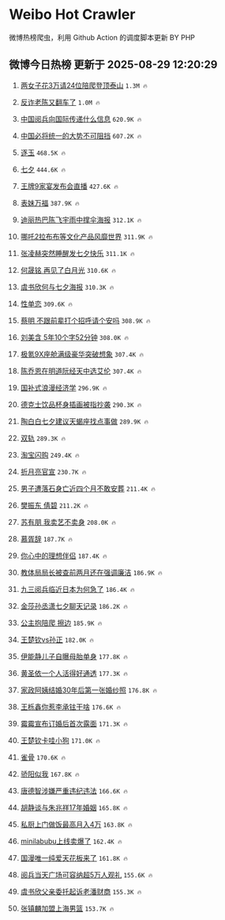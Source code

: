 # Weibo Hot Crawler 



微博热榜爬虫，利用 Github Action 的调度脚本更新 BY PHP 


## 微博今日热榜 更新于 2025-08-29 12:20:29 
1. [两女子花3万请24位陪爬登顶泰山](https://s.weibo.com/weibo?q=%23%E4%B8%A4%E5%A5%B3%E5%AD%90%E8%8A%B13%E4%B8%87%E8%AF%B724%E4%BD%8D%E9%99%AA%E7%88%AC%E7%99%BB%E9%A1%B6%E6%B3%B0%E5%B1%B1%23&t=31&band_rank=1&Refer=top) `1.3M 🔥` 

1. [反诈老陈又翻车了](https://s.weibo.com/weibo?q=%23%E5%8F%8D%E8%AF%88%E8%80%81%E9%99%88%E5%8F%88%E7%BF%BB%E8%BD%A6%E4%BA%86%23&t=31&band_rank=2&Refer=top) `1.0M 🔥` 

1. [中国阅兵向国际传递什么信息](https://s.weibo.com/weibo?q=%23%E4%B8%AD%E5%9B%BD%E9%98%85%E5%85%B5%E5%90%91%E5%9B%BD%E9%99%85%E4%BC%A0%E9%80%92%E4%BB%80%E4%B9%88%E4%BF%A1%E6%81%AF%23&t=31&band_rank=3&Refer=top) `620.9K 🔥` 

1. [中国必将统一的大势不可阻挡](https://s.weibo.com/weibo?q=%23%E4%B8%AD%E5%9B%BD%E5%BF%85%E5%B0%86%E7%BB%9F%E4%B8%80%E7%9A%84%E5%A4%A7%E5%8A%BF%E4%B8%8D%E5%8F%AF%E9%98%BB%E6%8C%A1%23&t=31&band_rank=4&Refer=top) `607.2K 🔥` 

1. [逐玉](https://s.weibo.com/weibo?q=%E9%80%90%E7%8E%89&t=31&band_rank=5&Refer=top) `468.5K 🔥` 

1. [七夕](https://s.weibo.com/weibo?q=%23%E4%B8%83%E5%A4%95%23&t=31&band_rank=6&Refer=top) `444.6K 🔥` 

1. [王牌9家宴发布会直播](https://s.weibo.com/weibo?q=%23%E7%8E%8B%E7%89%8C9%E5%AE%B6%E5%AE%B4%E5%8F%91%E5%B8%83%E4%BC%9A%E7%9B%B4%E6%92%AD%23&t=31&band_rank=7&Refer=top) `427.6K 🔥` 

1. [表妹万福](https://s.weibo.com/weibo?q=%E8%A1%A8%E5%A6%B9%E4%B8%87%E7%A6%8F&t=31&band_rank=8&Refer=top) `387.9K 🔥` 

1. [迪丽热巴陈飞宇雨中撑伞海报](https://s.weibo.com/weibo?q=%23%E8%BF%AA%E4%B8%BD%E7%83%AD%E5%B7%B4%E9%99%88%E9%A3%9E%E5%AE%87%E9%9B%A8%E4%B8%AD%E6%92%91%E4%BC%9E%E6%B5%B7%E6%8A%A5%23&t=31&band_rank=9&Refer=top) `312.1K 🔥` 

1. [哪吒2拉布布等文化产品风靡世界](https://s.weibo.com/weibo?q=%23%E5%93%AA%E5%90%922%E6%8B%89%E5%B8%83%E5%B8%83%E7%AD%89%E6%96%87%E5%8C%96%E4%BA%A7%E5%93%81%E9%A3%8E%E9%9D%A1%E4%B8%96%E7%95%8C%23&t=31&band_rank=10&Refer=top) `311.9K 🔥` 

1. [张凌赫突然睡醒发七夕快乐](https://s.weibo.com/weibo?q=%E5%BC%A0%E5%87%8C%E8%B5%AB%E7%AA%81%E7%84%B6%E7%9D%A1%E9%86%92%E5%8F%91%E4%B8%83%E5%A4%95%E5%BF%AB%E4%B9%90&t=31&band_rank=11&Refer=top) `311.1K 🔥` 

1. [何晟铭 再见了白月光](https://s.weibo.com/weibo?q=%23%E4%BD%95%E6%99%9F%E9%93%AD%20%E5%86%8D%E8%A7%81%E4%BA%86%E7%99%BD%E6%9C%88%E5%85%89%23&t=31&band_rank=12&Refer=top) `310.6K 🔥` 

1. [虞书欣何与七夕海报](https://s.weibo.com/weibo?q=%23%E8%99%9E%E4%B9%A6%E6%AC%A3%E4%BD%95%E4%B8%8E%E4%B8%83%E5%A4%95%E6%B5%B7%E6%8A%A5%23&t=31&band_rank=13&Refer=top) `310.3K 🔥` 

1. [性单恋](https://s.weibo.com/weibo?q=%E6%80%A7%E5%8D%95%E6%81%8B&t=31&band_rank=14&Refer=top) `309.6K 🔥` 

1. [蔡明 不跟前辈打个招呼请个安吗](https://s.weibo.com/weibo?q=%E8%94%A1%E6%98%8E%20%E4%B8%8D%E8%B7%9F%E5%89%8D%E8%BE%88%E6%89%93%E4%B8%AA%E6%8B%9B%E5%91%BC%E8%AF%B7%E4%B8%AA%E5%AE%89%E5%90%97&t=31&band_rank=15&Refer=top) `308.9K 🔥` 

1. [刘美含 5年10个字52分钟](https://s.weibo.com/weibo?q=%E5%88%98%E7%BE%8E%E5%90%AB%205%E5%B9%B410%E4%B8%AA%E5%AD%9752%E5%88%86%E9%92%9F&t=31&band_rank=16&Refer=top) `308.0K 🔥` 

1. [极氪9X座舱满级豪华突破想象](https://s.weibo.com/weibo?q=%23%E6%9E%81%E6%B0%AA9X%E5%BA%A7%E8%88%B1%E6%BB%A1%E7%BA%A7%E8%B1%AA%E5%8D%8E%E7%AA%81%E7%A0%B4%E6%83%B3%E8%B1%A1%23&t=31&band_rank=17&Refer=top) `307.4K 🔥` 

1. [陈乔恩在明道阮经天中选艾伦](https://s.weibo.com/weibo?q=%E9%99%88%E4%B9%94%E6%81%A9%E5%9C%A8%E6%98%8E%E9%81%93%E9%98%AE%E7%BB%8F%E5%A4%A9%E4%B8%AD%E9%80%89%E8%89%BE%E4%BC%A6&t=31&band_rank=18&Refer=top) `307.4K 🔥` 

1. [国补式浪漫经济学](https://s.weibo.com/weibo?q=%23%E5%9B%BD%E8%A1%A5%E5%BC%8F%E6%B5%AA%E6%BC%AB%E7%BB%8F%E6%B5%8E%E5%AD%A6%23&t=31&band_rank=19&Refer=top) `296.9K 🔥` 

1. [德克士饮品杯身插画被指抄袭](https://s.weibo.com/weibo?q=%23%E5%BE%B7%E5%85%8B%E5%A3%AB%E9%A5%AE%E5%93%81%E6%9D%AF%E8%BA%AB%E6%8F%92%E7%94%BB%E8%A2%AB%E6%8C%87%E6%8A%84%E8%A2%AD%23&t=31&band_rank=20&Refer=top) `290.3K 🔥` 

1. [陶白白七夕建议天蝎座找点事做](https://s.weibo.com/weibo?q=%E9%99%B6%E7%99%BD%E7%99%BD%E4%B8%83%E5%A4%95%E5%BB%BA%E8%AE%AE%E5%A4%A9%E8%9D%8E%E5%BA%A7%E6%89%BE%E7%82%B9%E4%BA%8B%E5%81%9A&t=31&band_rank=21&Refer=top) `289.9K 🔥` 

1. [双轨](https://s.weibo.com/weibo?q=%E5%8F%8C%E8%BD%A8&t=31&band_rank=22&Refer=top) `289.3K 🔥` 

1. [淘宝闪购](https://s.weibo.com/weibo?q=%E6%B7%98%E5%AE%9D%E9%97%AA%E8%B4%AD&t=31&band_rank=23&Refer=top) `249.4K 🔥` 

1. [折月亮官宣](https://s.weibo.com/weibo?q=%E6%8A%98%E6%9C%88%E4%BA%AE%E5%AE%98%E5%AE%A3&t=31&band_rank=24&Refer=top) `230.7K 🔥` 

1. [男子遭落石身亡近四个月不敢安葬](https://s.weibo.com/weibo?q=%23%E7%94%B7%E5%AD%90%E9%81%AD%E8%90%BD%E7%9F%B3%E8%BA%AB%E4%BA%A1%E8%BF%91%E5%9B%9B%E4%B8%AA%E6%9C%88%E4%B8%8D%E6%95%A2%E5%AE%89%E8%91%AC%23&t=31&band_rank=25&Refer=top) `211.4K 🔥` 

1. [樊振东 倩碧](https://s.weibo.com/weibo?q=%E6%A8%8A%E6%8C%AF%E4%B8%9C%20%E5%80%A9%E7%A2%A7&t=31&band_rank=26&Refer=top) `211.2K 🔥` 

1. [苏有朋 我卖艺不卖身](https://s.weibo.com/weibo?q=%E8%8B%8F%E6%9C%89%E6%9C%8B%20%E6%88%91%E5%8D%96%E8%89%BA%E4%B8%8D%E5%8D%96%E8%BA%AB&t=31&band_rank=27&Refer=top) `208.0K 🔥` 

1. [慕胥辞](https://s.weibo.com/weibo?q=%E6%85%95%E8%83%A5%E8%BE%9E&t=31&band_rank=28&Refer=top) `187.7K 🔥` 

1. [你心中的理想伴侣](https://s.weibo.com/weibo?q=%23%E4%BD%A0%E5%BF%83%E4%B8%AD%E7%9A%84%E7%90%86%E6%83%B3%E4%BC%B4%E4%BE%A3%23&t=31&band_rank=29&Refer=top) `187.4K 🔥` 

1. [教体局局长被查前两月还在强调廉洁](https://s.weibo.com/weibo?q=%23%E6%95%99%E4%BD%93%E5%B1%80%E5%B1%80%E9%95%BF%E8%A2%AB%E6%9F%A5%E5%89%8D%E4%B8%A4%E6%9C%88%E8%BF%98%E5%9C%A8%E5%BC%BA%E8%B0%83%E5%BB%89%E6%B4%81%23&t=31&band_rank=30&Refer=top) `186.9K 🔥` 

1. [九三阅兵临近日本为何急了](https://s.weibo.com/weibo?q=%23%E4%B9%9D%E4%B8%89%E9%98%85%E5%85%B5%E4%B8%B4%E8%BF%91%E6%97%A5%E6%9C%AC%E4%B8%BA%E4%BD%95%E6%80%A5%E4%BA%86%23&t=31&band_rank=31&Refer=top) `186.4K 🔥` 

1. [金莎孙丞潇七夕聊天记录](https://s.weibo.com/weibo?q=%E9%87%91%E8%8E%8E%E5%AD%99%E4%B8%9E%E6%BD%87%E4%B8%83%E5%A4%95%E8%81%8A%E5%A4%A9%E8%AE%B0%E5%BD%95&t=31&band_rank=32&Refer=top) `186.2K 🔥` 

1. [公主抱陪爬 擦边](https://s.weibo.com/weibo?q=%E5%85%AC%E4%B8%BB%E6%8A%B1%E9%99%AA%E7%88%AC%20%E6%93%A6%E8%BE%B9&t=31&band_rank=33&Refer=top) `185.9K 🔥` 

1. [王楚钦vs孙正](https://s.weibo.com/weibo?q=%23%E7%8E%8B%E6%A5%9A%E9%92%A6vs%E5%AD%99%E6%AD%A3%23&t=31&band_rank=34&Refer=top) `182.0K 🔥` 

1. [伊能静儿子自曝母胎单身](https://s.weibo.com/weibo?q=%23%E4%BC%8A%E8%83%BD%E9%9D%99%E5%84%BF%E5%AD%90%E8%87%AA%E6%9B%9D%E6%AF%8D%E8%83%8E%E5%8D%95%E8%BA%AB%23&t=31&band_rank=35&Refer=top) `177.8K 🔥` 

1. [黄圣依一个人活得好通透](https://s.weibo.com/weibo?q=%E9%BB%84%E5%9C%A3%E4%BE%9D%E4%B8%80%E4%B8%AA%E4%BA%BA%E6%B4%BB%E5%BE%97%E5%A5%BD%E9%80%9A%E9%80%8F&t=31&band_rank=36&Refer=top) `177.3K 🔥` 

1. [家政阿姨结婚30年后第一张婚纱照](https://s.weibo.com/weibo?q=%23%E5%AE%B6%E6%94%BF%E9%98%BF%E5%A7%A8%E7%BB%93%E5%A9%9A30%E5%B9%B4%E5%90%8E%E7%AC%AC%E4%B8%80%E5%BC%A0%E5%A9%9A%E7%BA%B1%E7%85%A7%23&t=31&band_rank=37&Refer=top) `176.8K 🔥` 

1. [王栎鑫你惹李承铉干啥](https://s.weibo.com/weibo?q=%E7%8E%8B%E6%A0%8E%E9%91%AB%E4%BD%A0%E6%83%B9%E6%9D%8E%E6%89%BF%E9%93%89%E5%B9%B2%E5%95%A5&t=31&band_rank=38&Refer=top) `176.6K 🔥` 

1. [霉霉宣布订婚后首次露面](https://s.weibo.com/weibo?q=%23%E9%9C%89%E9%9C%89%E5%AE%A3%E5%B8%83%E8%AE%A2%E5%A9%9A%E5%90%8E%E9%A6%96%E6%AC%A1%E9%9C%B2%E9%9D%A2%23&t=31&band_rank=39&Refer=top) `171.3K 🔥` 

1. [王楚钦卡哇小狗](https://s.weibo.com/weibo?q=%E7%8E%8B%E6%A5%9A%E9%92%A6%E5%8D%A1%E5%93%87%E5%B0%8F%E7%8B%97&t=31&band_rank=40&Refer=top) `171.0K 🔥` 

1. [雀骨](https://s.weibo.com/weibo?q=%E9%9B%80%E9%AA%A8&t=31&band_rank=41&Refer=top) `170.6K 🔥` 

1. [骄阳似我](https://s.weibo.com/weibo?q=%E9%AA%84%E9%98%B3%E4%BC%BC%E6%88%91&t=31&band_rank=42&Refer=top) `167.8K 🔥` 

1. [唐德智涉嫌严重违纪违法](https://s.weibo.com/weibo?q=%23%E5%94%90%E5%BE%B7%E6%99%BA%E6%B6%89%E5%AB%8C%E4%B8%A5%E9%87%8D%E8%BF%9D%E7%BA%AA%E8%BF%9D%E6%B3%95%23&t=31&band_rank=43&Refer=top) `166.6K 🔥` 

1. [胡静谈与朱兆祥17年婚姻](https://s.weibo.com/weibo?q=%E8%83%A1%E9%9D%99%E8%B0%88%E4%B8%8E%E6%9C%B1%E5%85%86%E7%A5%A517%E5%B9%B4%E5%A9%9A%E5%A7%BB&t=31&band_rank=44&Refer=top) `165.8K 🔥` 

1. [私厨上门做饭最高月入4万](https://s.weibo.com/weibo?q=%23%E7%A7%81%E5%8E%A8%E4%B8%8A%E9%97%A8%E5%81%9A%E9%A5%AD%E6%9C%80%E9%AB%98%E6%9C%88%E5%85%A54%E4%B8%87%23&t=31&band_rank=45&Refer=top) `163.8K 🔥` 

1. [minilabubu上线卖爆了](https://s.weibo.com/weibo?q=%23minilabubu%E4%B8%8A%E7%BA%BF%E5%8D%96%E7%88%86%E4%BA%86%23&t=31&band_rank=46&Refer=top) `162.4K 🔥` 

1. [国漫唯一纯爱天花板来了](https://s.weibo.com/weibo?q=%E5%9B%BD%E6%BC%AB%E5%94%AF%E4%B8%80%E7%BA%AF%E7%88%B1%E5%A4%A9%E8%8A%B1%E6%9D%BF%E6%9D%A5%E4%BA%86&t=31&band_rank=47&Refer=top) `161.8K 🔥` 

1. [阅兵当天广场可容纳超5万人观礼](https://s.weibo.com/weibo?q=%23%E9%98%85%E5%85%B5%E5%BD%93%E5%A4%A9%E5%B9%BF%E5%9C%BA%E5%8F%AF%E5%AE%B9%E7%BA%B3%E8%B6%855%E4%B8%87%E4%BA%BA%E8%A7%82%E7%A4%BC%23&t=31&band_rank=48&Refer=top) `155.6K 🔥` 

1. [虞书欣父亲委托起诉老潘财商](https://s.weibo.com/weibo?q=%23%E8%99%9E%E4%B9%A6%E6%AC%A3%E7%88%B6%E4%BA%B2%E5%A7%94%E6%89%98%E8%B5%B7%E8%AF%89%E8%80%81%E6%BD%98%E8%B4%A2%E5%95%86%23&t=31&band_rank=49&Refer=top) `155.3K 🔥` 

1. [张镇麟加盟上海男篮](https://s.weibo.com/weibo?q=%23%E5%BC%A0%E9%95%87%E9%BA%9F%E5%8A%A0%E7%9B%9F%E4%B8%8A%E6%B5%B7%E7%94%B7%E7%AF%AE%23&t=31&band_rank=50&Refer=top) `153.7K 🔥` 

